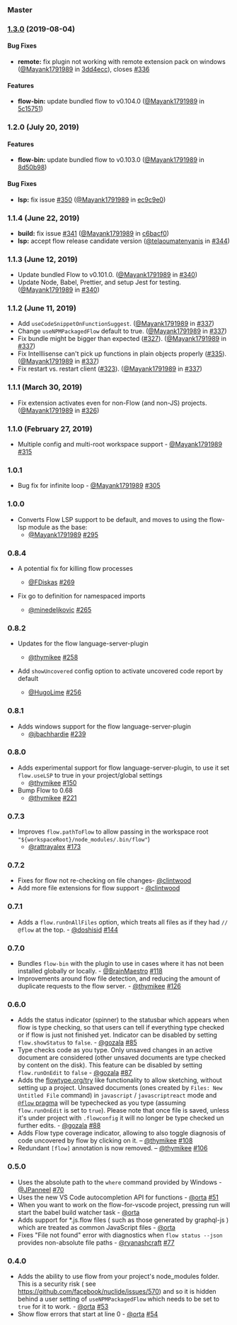 ### Master

### [1.3.0](https://github.com/flowtype/flow-for-vscode/compare/v1.2.0...v1.3.0) (2019-08-04)

#### Bug Fixes

* **remote:** fix plugin not working with remote extension pack on windows ([@Mayank1791989](https://github.com/Mayank1791989) in [3dd4ecc](https://github.com/flowtype/flow-for-vscode/commit/3dd4ecc)), closes [#336](https://github.com/flowtype/flow-for-vscode/issues/336)

#### Features

* **flow-bin:** update bundled flow to v0.104.0 ([@Mayank1791989](https://github.com/Mayank1791989) in [5c15751](https://github.com/flowtype/flow-for-vscode/commit/5c15751))

### 1.2.0 (July 20, 2019)

#### Features
* **flow-bin:** update bundled flow to v0.103.0 ([@Mayank1791989](https://github.com/Mayank1791989) in [8d50b98](https://github.com/flowtype/flow-for-vscode/commit/8d50b98))

#### Bug Fixes
* **lsp:** fix issue [#350](https://github.com/flowtype/flow-for-vscode/issues/350) ([@Mayank1791989](https://github.com/Mayank1791989) in [ec9c9e0](https://github.com/flowtype/flow-for-vscode/commit/ec9c9e0))

### 1.1.4 (June 22, 2019)

* **build:** fix issue [#341](https://github.com/flowtype/flow-for-vscode/issues/341) ([@Mayank1791989](https://github.com/Mayank1791989) in [c6bacf0](https://github.com/flowtype/flow-for-vscode/commit/c6bacf0))
* **lsp:** accept flow release candidate version ([@telaoumatenyanis](https://github.com/telaoumatenyanis) in [#344](https://github.com/flowtype/flow-for-vscode/pull/344))

### 1.1.3 (June 12, 2019)

* Update bundled Flow to v0.101.0. ([@Mayank1791989](https://github.com/Mayank1791989) in [#340](https://github.com/flowtype/flow-for-vscode/pull/340))
* Update Node, Babel, Prettier, and setup Jest for testing. ([@Mayank1791989](https://github.com/Mayank1791989) in [#340](https://github.com/flowtype/flow-for-vscode/pull/340))

### 1.1.2 (June 11, 2019)

* Add `useCodeSnippetOnFunctionSuggest`. ([@Mayank1791989](https://github.com/Mayank1791989) in [#337](https://github.com/flowtype/flow-for-vscode/pull/337))
* Change `useNPMPackagedFlow` default to true. ([@Mayank1791989](https://github.com/Mayank1791989) in [#337](https://github.com/flowtype/flow-for-vscode/pull/337))
* Fix bundle might be bigger than expected ([#327](https://github.com/flowtype/flow-for-vscode/issues/327)). ([@Mayank1791989](https://github.com/Mayank1791989) in [#337](https://github.com/flowtype/flow-for-vscode/pull/337))
* Fix Intelllisense can't pick up functions in plain objects properly ([#335](https://github.com/flowtype/flow-for-vscode/issues/335)). ([@Mayank1791989](https://github.com/Mayank1791989) in [#337](https://github.com/flowtype/flow-for-vscode/pull/337))
* Fix restart vs. restart client ([#323](https://github.com/flowtype/flow-for-vscode/issues/323)). ([@Mayank1791989](https://github.com/Mayank1791989) in [#337](https://github.com/flowtype/flow-for-vscode/pull/337))

### 1.1.1 (March 30, 2019)

* Fix extension activates even for non-Flow (and non-JS) projects. ([@Mayank1791989](https://github.com/Mayank1791989) in [#326](https://github.com/flowtype/flow-for-vscode/pull/326))

### 1.1.0 (February 27, 2019)

* Multiple config and multi-root workspace support - [@Mayank1791989](https://github.com/Mayank1791989) [#315](https://github.com/flowtype/flow-for-vscode/pull/315)

### 1.0.1

* Bug fix for infinite loop - [@Mayank1791989](https://github.com/Mayank1791989) [#305](https://github.com/flowtype/flow-for-vscode/pull/305)

### 1.0.0

* Converts Flow LSP support to be default, and moves to using the flow-lsp module as the base:
  - [@Mayank1791989](https://github.com/Mayank1791989) [#295](https://github.com/flowtype/flow-for-vscode/pull/295)

### 0.8.4

* A potential fix for killing flow processes
  - [@FDiskas](https://github.com/FDiskas) [#269](https://github.com/flowtype/flow-for-vscode/pull/269)

* Fix go to definition for namespaced imports
  - [@minedeljkovic](https://github.com/minedeljkovic) [#265](https://github.com/flowtype/flow-for-vscode/pull/265)

### 0.8.2

* Updates for the flow language-server-plugin
  - [@thymikee](https://github.com/thymikee) [#258](https://github.com/flowtype/flow-for-vscode/pull/258)

* Add `showUncovered` config option to activate uncovered code report by default
  - [@HugoLime](https://github.com/HugoLime) [#256](https://github.com/flowtype/flow-for-vscode/pull/150)

### 0.8.1

* Adds windows support for the flow language-server-plugin
  - [@jbachhardie](https://github.com/jbachhardie) [#239](https://github.com/flowtype/flow-for-vscode/pull/239)

### 0.8.0

* Adds experimental support for flow language-server-plugin, to use it set `flow.useLSP` to true in your project/global settings
  - [@thymikee](https://github.com/thymikee) [#150](https://github.com/flowtype/flow-for-vscode/pull/150)
* Bump Flow to 0.68
  - [@thymikee](https://github.com/thymikee) [#221](https://github.com/flowtype/flow-for-vscode/pull/221)

### 0.7.3

* Improves `flow.pathToFlow` to allow passing in the workspace root `"${workspaceRoot}/node_modules/.bin/flow"`)
  - [@rattrayalex](https://github.com/rattrayalex) [#173](https://github.com/flowtype/flow-for-vscode/pull/173)

### 0.7.2

* Fixes for flow not re-checking on file changes- [@clintwood][]
* Add more file extensions for flow support - [@clintwood][]

### 0.7.1
* Adds a `flow.runOnAllFiles` option, which treats all files as if they had
  `// @flow` at the top. - [@doshisid](https://github.com/doshisid) [#144](https://github.com/flowtype/flow-for-vscode/pull/144)

### 0.7.0

* Bundles `flow-bin` with the plugin to use in cases where it has not been
  installed globally or locally. - [@BrainMaestro][] [#118](https://github.com/flowtype/flow-for-vscode/pull/118)
* Improvements around flow file detection, and reducing the amount of duplicate requests to the flow server. - [@thymikee][] [#126](https://github.com/flowtype/flow-for-vscode/pull/126)

### 0.6.0

* Adds the status indicator (spinner) to the statusbar which appears when flow is
  type checking, so that users can tell if everything type checked or if flow is
  just not finished yet. Indicator can be disabled by setting `flow.showStatus` to
  `false`. - [@gozala][] [#85](https://github.com/flowtype/flow-for-vscode/pull/85)
* Type checks code as you type. Only unsaved changes in an active document are
  considered (other unsaved documents are type checked by content on the disk).
  This feature can be disabled by setting `flow.runOnEdit` to `false` - [@gozala][]
  [#87](https://github.com/flowtype/flow-for-vscode/pull/87)
* Adds the [flowtype.org/try](http://flowtype.org/try/) like functionality to allow
  sketching, without setting up a project. Unsaved documents (ones created by
  `Files: New Untitled File` command) in `javascript` / `javascriptreact` mode and
  [`@flow` pragma](https://flowtype.org/docs/new-project.html#typechecking-your-files)
  will be typechecked as you type (assuming `flow.runOnEdit` is set to `true`). Please
  note that once file is saved, unless it's under project with `.flowconfig` it will
  no longer be type checked un further edits. - [@gozala]
  [#88](https://github.com/flowtype/flow-for-vscode/pull/88)
* Adds Flow type coverage indicator, allowing to also toggle diagnosis of code uncovered by flow by clicking on it. – [@thymikee][] [#108](https://github.com/flowtype/flow-for-vscode/pull/108)
* Redundant `[flow]` annotation is now removed. – [@thymikee][] [#106](https://github.com/flowtype/flow-for-vscode/pull/106)

### 0.5.0

* Uses the absolute path to the `where` command provided by Windows - [@JPanneel][] [#70](https://github.com/flowtype/flow-for-vscode/pull/70)
* Uses the new VS Code autocompletion API for functions - [@orta][] [#51](https://github.com/flowtype/flow-for-vscode/pull/51)
* When you want to work on the flow-for-vscode project, pressing run will start the
  babel build watcher task - [@orta][]
* Adds support for *.js.flow files ( such as those generated by graphql-js ) which are
  treated as common JavaScript files - [@orta][]
* Fixes "File not found" error with diagnostics when `flow status --json` provides
  non-absolute file paths - [@ryanashcraft][] [#77](https://github.com/flowtype/flow-for-vscode/pull/77)

### 0.4.0

* Adds the ability to use flow from your project's node_modules folder.
  This is a security risk ( see https://github.com/facebook/nuclide/issues/570) and so it
  is hidden behind a user setting of `useNPMPackagedFlow` which needs to be set to `true`
  for it to work. - [@orta][] [#53](https://github.com/flowtype/flow-for-vscode/pull/53)
* Show flow errors that start at line 0 - [@orta][] [#54](https://github.com/flowtype/flow-for-vscode/pull/54)

[@gozala]:https://github.com/Gozala
[@orta]:https://github.com/orta
[@thymikee]:https://github.com/thymikee
[@JPanneel]:https://github.com/JPanneel
[@ryanashcraft]:https://github.com/ryanashcraft
[@BrainMaestro]:https://github.com/BrainMaestro
[@clintwood]:https://github.com/clintwood
